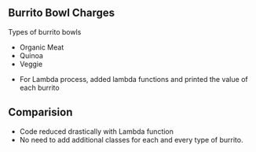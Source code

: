## Burrito Bowl Charges

Types of burrito bowls
  - Organic Meat
  - Quinoa
  - Veggie

* For Lambda process, added lambda functions and printed the value of each burrito

## Comparision

* Code reduced drastically with Lambda function
* No need to add additional classes for each and every type of burrito.

